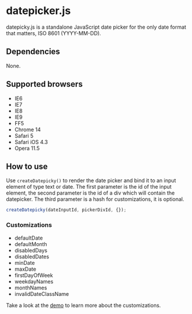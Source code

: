 # datepicker.js

datepicky.js is a standalone JavaScript date picker for the only date format that matters, ISO 8601 (YYYY-MM-DD).

## Dependencies

None.

## Supported browsers

- IE6
- IE7
- IE8
- IE9
- FF5
- Chrome 14
- Safari 5
- Safari iOS 4.3
- Opera 11.5

## How to use

Use `createDatepicky()` to render the date picker and bind it to an input element of type text or date. The first parameter is the id of the input element, the second parameter is the id of a div which will contain the datepicker. The third parameter is a hash for customizations, it is optional.

```javascript
createDatepicky(dateInputId, pickerDivId, {});
```

### Customizations

- defaultDate
- defaultMonth
- disabledDays
- disabledDates
- minDate
- maxDate
- firstDayOfWeek
- weekdayNames
- monthNames
- invalidDateClassName

Take a look at the [demo](http://pekeler.github.com/datepicky.js/demo.html) to learn more about the customizations.
